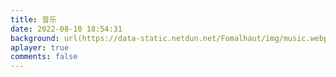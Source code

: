 ```yaml
---
title: 音乐
date: 2022-08-10 18:54:31
background: url(https://data-static.netdun.net/Fomalhaut/img/music.webp)
aplayer: true
comments: false
---
```

